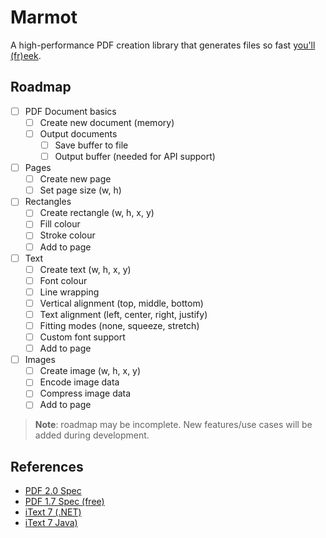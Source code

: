 # Marmot

A high-performance PDF creation library that generates files so fast [you'll (fr)eek](https://youtu.be/syNumVb2kUs?t=8).

## Roadmap

- [ ] PDF Document basics
  - [ ] Create new document (memory)
  - [ ] Output documents
    - [ ] Save buffer to file
    - [ ] Output buffer (needed for API support)
- [ ] Pages
  - [ ] Create new page
  - [ ] Set page size (w, h)
- [ ] Rectangles
  - [ ] Create rectangle (w, h, x, y)
  - [ ] Fill colour
  - [ ] Stroke colour
  - [ ] Add to page
- [ ] Text
  - [ ] Create text (w, h, x, y)
  - [ ] Font colour
  - [ ] Line wrapping
  - [ ] Vertical alignment (top, middle, bottom)
  - [ ] Text alignment (left, center, right, justify)
  - [ ] Fitting modes (none, squeeze, stretch)
  - [ ] Custom font support
  - [ ] Add to page
- [ ] Images
  - [ ] Create image (w, h, x, y)
  - [ ] Encode image data
  - [ ] Compress image data
  - [ ] Add to page

> **Note**: roadmap may be incomplete. New features/use cases will be added during development.

## References

- [PDF 2.0 Spec](https://www.iso.org/standard/75839.html)
- [PDF 1.7 Spec (free)](https://web.archive.org/web/20220226063926/https://www.adobe.com/content/dam/acom/en/devnet/pdf/pdfs/PDF32000_2008.pdf)
- [iText 7 (.NET)](https://github.com/itext/itext7-dotnet)
- [iText 7 Java)](https://github.com/itext/itext7)
